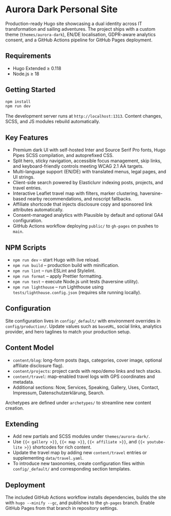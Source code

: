 # Aurora Dark Personal Site

Production-ready Hugo site showcasing a dual identity across IT transformation and sailing adventures. The project ships with a custom theme (`themes/aurora-dark`), EN/DE localisation, GDPR-aware analytics consent, and a GitHub Actions pipeline for GitHub Pages deployment.

## Requirements
- Hugo Extended ≥ 0.118
- Node.js ≥ 18

## Getting Started
```bash
npm install
npm run dev
```

The development server runs at `http://localhost:1313`. Content changes, SCSS, and JS modules rebuild automatically.

## Key Features
- Premium dark UI with self-hosted Inter and Source Serif Pro fonts, Hugo Pipes SCSS compilation, and autoprefixed CSS.
- Split hero, sticky navigation, accessible focus management, skip links, and keyboard-friendly controls meeting WCAG 2.1 AA targets.
- Multi-language support (EN/DE) with translated menus, legal pages, and UI strings.
- Client-side search powered by Elasticlunr indexing posts, projects, and travel entries.
- Interactive Leaflet travel map with filters, marker clustering, haversine-based nearby recommendations, and noscript fallbacks.
- Affiliate shortcode that injects disclosure copy and sponsored link attributes automatically.
- Consent-managed analytics with Plausible by default and optional GA4 configuration.
- GitHub Actions workflow deploying `public/` to `gh-pages` on pushes to `main`.

## NPM Scripts
- `npm run dev` – start Hugo with live reload.
- `npm run build` – production build with minification.
- `npm run lint` – run ESLint and Stylelint.
- `npm run format` – apply Prettier formatting.
- `npm run test` – execute Node.js unit tests (haversine utility).
- `npm run lighthouse` – run Lighthouse using `tests/lighthouse.config.json` (requires site running locally).

## Configuration
Site configuration lives in `config/_default/` with environment overrides in `config/production/`. Update values such as `baseURL`, social links, analytics provider, and hero taglines to match your production setup.

## Content Model
- `content/blog`: long-form posts (tags, categories, cover image, optional affiliate disclosure flag).
- `content/projects`: project cards with repo/demo links and tech stacks.
- `content/travel`: map-enabled travel logs with GPS coordinates and metadata.
- Additional sections: Now, Services, Speaking, Gallery, Uses, Contact, Impressum, Datenschutzerklärung, Search.

Archetypes are defined under `archetypes/` to streamline new content creation.

## Extending
- Add new partials and SCSS modules under `themes/aurora-dark/`.
- Use `{{< gallery >}}`, `{{< map >}}`, `{{< affiliate >}}`, and `{{< youtube-lite >}}` shortcodes for rich content.
- Update the travel map by adding new `content/travel` entries or supplementing `data/travel.yaml`.
- To introduce new taxonomies, create configuration files within `config/_default/` and corresponding section templates.

## Deployment
The included GitHub Actions workflow installs dependencies, builds the site with `hugo --minify --gc`, and publishes to the `gh-pages` branch. Enable GitHub Pages from that branch in repository settings.
